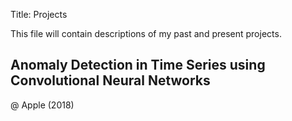 Title: Projects

This file will contain descriptions of my past and present projects.

## Anomaly Detection in Time Series using Convolutional Neural Networks
@ Apple (2018)
